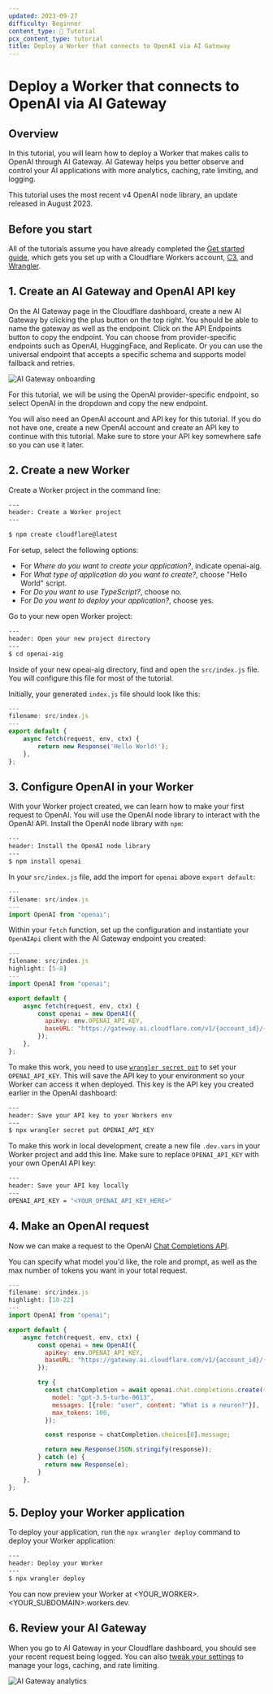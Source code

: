 ```yaml
---
updated: 2023-09-27
difficulty: Beginner
content_type: 📝 Tutorial
pcx_content_type: tutorial
title: Deploy a Worker that connects to OpenAI via AI Gateway
---
```


# Deploy a Worker that connects to OpenAI via AI Gateway

## Overview

In this tutorial, you will learn how to deploy a Worker that makes calls to OpenAI through AI Gateway. AI Gateway helps you better observe and control your AI applications with more analytics, caching, rate limiting, and logging.

This tutorial uses the most recent v4 OpenAI node library, an update released in August 2023.

## Before you start

All of the tutorials assume you have already completed the [Get started guide](/workers/get-started/guide/), which gets you set up with a Cloudflare Workers account, [C3](https://github.com/cloudflare/workers-sdk/tree/main/packages/create-cloudflare), and [Wrangler](/workers/wrangler/install-and-update/).

## 1. Create an AI Gateway and OpenAI API key

On the AI Gateway page in the Cloudflare dashboard, create a new AI Gateway by clicking the plus button on the top right. You should be able to name the gateway as well as the endpoint. Click on the API Endpoints button to copy the endpoint. You can choose from provider-specific endpoints such as OpenAI, HuggingFace, and Replicate. Or you can use the universal endpoint that accepts a specific schema and supports model fallback and retries.

![AI Gateway onboarding](images/ai-gateway/AIG-onboarding.png)

For this tutorial, we will be using the OpenAI provider-specific endpoint, so select OpenAI in the dropdown and copy the new endpoint.

You will also need an OpenAI account and API key for this tutorial. If you do not have one, create a new OpenAI account and create an API key to continue with this tutorial. Make sure to store your API key somewhere safe so you can use it later.

## 2. Create a new Worker

Create a Worker project in the command line:

```sh
---
header: Create a Worker project
---

$ npm create cloudflare@latest
```

For setup, select the following options:

* For *Where do you want to create your application?*, indicate openai-aig.
* For *What type of application do you want to create?*, choose "Hello World" script.
* For *Do you want to use TypeScript?*, choose no.
* For *Do you want to deploy your application?*, choose yes.

Go to your new open Worker project:

```sh
---
header: Open your new project directory
---
$ cd openai-aig
```

Inside of your new opeai-aig directory, find and open the `src/index.js` file. You will configure this file for most of the tutorial.

Initially, your generated `index.js` file should look like this:

```js
---
filename: src/index.js
---
export default {
	async fetch(request, env, ctx) {
		return new Response('Hello World!');
	},
};
```

## 3. Configure OpenAI in your Worker

With your Worker project created, we can learn how to make your first request to OpenAI. You will use the OpenAI node library to interact with the OpenAI API. Install the OpenAI node library with `npm`:

```sh
---
header: Install the OpenAI node library
---
$ npm install openai
```

In your `src/index.js` file, add the import for `openai` above `export default`:

```js
---
filename: src/index.js
---
import OpenAI from "openai";
```

Within your `fetch` function, set up the configuration and instantiate your `OpenAIApi` client with the AI Gateway endpoint you created:

```js
---
filename: src/index.js
highlight: [5-8]
---
import OpenAI from "openai";

export default {
	async fetch(request, env, ctx) {
		const openai = new OpenAI({
		  apiKey: env.OPENAI_API_KEY,
		  baseURL: "https://gateway.ai.cloudflare.com/v1/{account_id}/{gateway_slug}/openai" // paste your AI Gateway endpoint here
		});
	},
};
```

To make this work, you need to use [`wrangler secret put`](/workers/wrangler/commands/#put-3) to set your `OPENAI_API_KEY`. This will save the API key to your environment so your Worker can access it when deployed. This key is the API key you created earlier in the OpenAI dashboard:

```sh
---
header: Save your API key to your Workers env
---
$ npx wrangler secret put OPENAI_API_KEY
```

To make this work in local development, create a new file `.dev.vars` in your Worker project and add this line. Make sure to replace `OPENAI_API_KEY` with your own OpenAI API key:


```sh
---
header: Save your API key locally
---
OPENAI_API_KEY = "<YOUR_OPENAI_API_KEY_HERE>"
```

## 4. Make an OpenAI request
Now we can make a request to the OpenAI [Chat Completions API](https://platform.openai.com/docs/guides/gpt/chat-completions-api).

You can specify what model you'd like, the role and prompt, as well as the max number of tokens you want in your total request.

```js
---
filename: src/index.js
highlight: [10-22]
---
import OpenAI from "openai";

export default {
	async fetch(request, env, ctx) {
		const openai = new OpenAI({
		  apiKey: env.OPENAI_API_KEY,
		  baseURL: "https://gateway.ai.cloudflare.com/v1/{account_id}/{gateway_slug}/openai"
		});

		try {
		  const chatCompletion = await openai.chat.completions.create({
			model: "gpt-3.5-turbo-0613",
			messages: [{role: "user", content: "What is a neuron?"}],
			max_tokens: 100,
		  });

		  const response = chatCompletion.choices[0].message;

		  return new Response(JSON.stringify(response));
		} catch (e) {
		  return new Response(e);
		}
	},
};
```


## 5. Deploy your Worker application

To deploy your application, run the `npx wrangler deploy` command to deploy your Worker application:

```sh
---
header: Deploy your Worker
---
$ npx wrangler deploy
```

You can now preview your Worker at <YOUR_WORKER>.<YOUR_SUBDOMAIN>.workers.dev.

## 6. Review your AI Gateway

When you go to AI Gateway in your Cloudflare dashboard, you should see your recent request being logged. You can also [tweak your settings](/ai-gateway/get-started/configuring-settings/) to manage your logs, caching, and rate limiting.

![AI Gateway analytics](images/ai-gateway/analytics.png)
